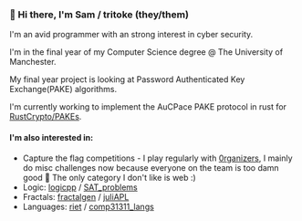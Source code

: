 
### 👋 Hi there, I'm Sam / tritoke (they/them)

I'm an avid programmer with an strong interest in cyber security.

I'm in the final year of my Computer Science degree @ The University of Manchester.

My final year project is looking at Password Authenticated Key Exchange(PAKE) algorithms.

I'm currently working to implement the AuCPace PAKE protocol in rust for [RustCrypto/PAKEs](https://github.com/RustCrypto/pakes).

#### I'm also interested in:
- Capture the flag competitions - I play regularly with [0rganizers](https://twitter.com/0rganizers),
  I mainly do misc challenges now because everyone on the team is too damn good 😤
  The only category I don't like is web :)
- Logic: [logicpp](https://github.com/tritoke/logicpp) / [SAT_problems](https://github.com/tritoke/SAT_problems)
- Fractals: [fractalgen](https://github.com/tritoke/fractalgen) / [juliAPL](https://github.com/tritoke/JuliAPL)
- Languages: [riet](https://github.com/tritoke/riet) / [comp31311_langs](https://github.com/tritoke/comp31311_langs)
